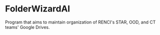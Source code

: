 # FolderWizardAI
Program that aims to maintain organization of RENCI's STAR, OOD, and CT teams' Google Drives.
